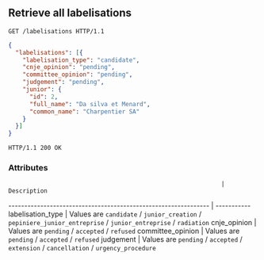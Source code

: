 ## Retrieve all labelisations

```http
GET /labelisations HTTP/1.1
```

```json
{
  "labelisations": [{
    "labelisation_type": "candidate",
    "cnje_opinion": "pending",
    "committee_opinion": "pending",
    "judgement": "pending",
    "junior": {
      "id": 2,
      "full_name": "Da silva et Menard",
      "common_name": "Charpentier SA"
    }
  }]
}
```

```http
HTTP/1.1 200 OK
```

### Attributes

                                                                | Description
--------------------------------------------------------------- | -----------
labelisation_type                                               | Values are `candidate` / `junior_creation` / `pepiniere_junior_entreprise` / `junior_entreprise` / `radiation`
cnje_opinion                                                    | Values are `pending` / `accepted` / `refused`
committee_opinion                                               | Values are `pending` / `accepted` / `refused`
judgement                                                       | Values are `pending` / `accepted` / `extension` / `cancellation` / `urgency_procedure`
